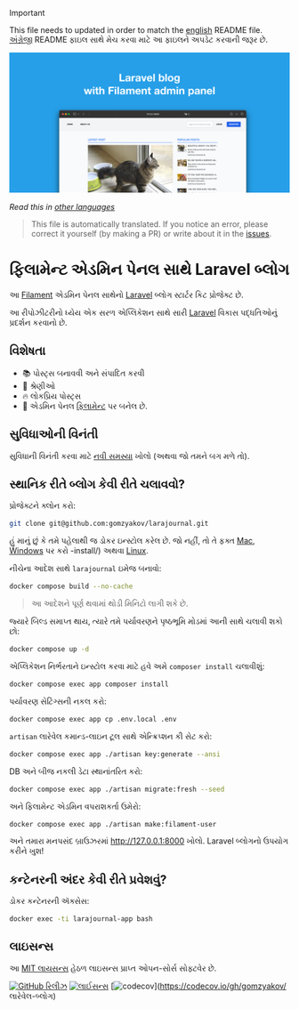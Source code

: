 ﻿>[!IMPORTANT]
>This file needs to updated in order to match the [english](/README.md) README file.  
>[અંગ્રેજી](/README.md) README ફાઇલ સાથે મેચ કરવા માટે આ ફાઇલને અપડેટ કરવાની જરૂર છે.

![ફિલામેન્ટ એડમિન પેનલ સાથે લારેવેલ બ્લોગ](../docs/social-preview-en.png)

_Read this in [other languages](./Translations.md)_

>This file is automatically translated. If you notice an error, please correct it yourself (by making a PR) or write about it in the [issues](https://github.com/gomzyakov/larajournal/issues).

# ફિલામેન્ટ એડમિન પેનલ સાથે Laravel બ્લોગ

આ [Filament](https://filamentphp.com) એડમિન પેનલ સાથેનો [Laravel](https://laravel.com) બ્લોગ સ્ટાર્ટર કિટ પ્રોજેક્ટ છે.

આ રીપોઝીટરીનો ધ્યેય એક સરળ એપ્લિકેશન સાથે સારી [Laravel](https://laravel.com) વિકાસ પદ્ધતિઓનું પ્રદર્શન કરવાનો છે.

## વિશેષતા

- 📚 પોસ્ટ્સ બનાવવી અને સંપાદિત કરવી
- 🥑 શ્રેણીઓ
- 🔥 લોકપ્રિય પોસ્ટ્સ
- 🎉 એડમિન પેનલ [ફિલામેન્ટ](https://filamentphp.com) પર બનેલ છે.

## સુવિધાઓની વિનંતી

સુવિધાની વિનંતી કરવા માટે [નવી સમસ્યા](https://github.com/gomzyakov/larajournal/issues/new) ખોલો (અથવા જો તમને બગ મળે તો).

## સ્થાનિક રીતે બ્લોગ કેવી રીતે ચલાવવો?

પ્રોજેક્ટને ક્લોન કરો:

```bash
git clone git@github.com:gomzyakov/larajournal.git
```

હું માનું છું કે તમે પહેલાથી જ ડોકર ઇન્સ્ટોલ કરેલ છે. જો નહીં, તો તે ફક્ત [Mac](https://docs.docker.com/desktop/install/mac-install/), [Windows](https://docs.docker.com/desktop/install/windows) પર કરો -install/) અથવા [Linux](https://docs.docker.com/desktop/install/linux-install/).

નીચેના આદેશ સાથે `larajournal` ઇમેજ બનાવો:

```bash
docker compose build --no-cache
```

>આ આદેશને પૂર્ણ થવામાં થોડી મિનિટો લાગી શકે છે.

જ્યારે બિલ્ડ સમાપ્ત થાય, ત્યારે તમે પર્યાવરણને પૃષ્ઠભૂમિ મોડમાં આની સાથે ચલાવી શકો છો:

```bash
docker compose up -d
```

એપ્લિકેશન નિર્ભરતાને ઇન્સ્ટોલ કરવા માટે હવે અમે `composer install` ચલાવીશું:

```bash
docker compose exec app composer install
```

પર્યાવરણ સેટિંગ્સની નકલ કરો:

```bash
docker compose exec app cp .env.local .env
```

`artisan` લારેવેલ કમાન્ડ-લાઇન ટૂલ સાથે એન્ક્રિપ્શન કી સેટ કરો:

```bash
docker compose exec app ./artisan key:generate --ansi
```

DB અને બીજ નકલી ડેટા સ્થાનાંતરિત કરો:

```bash
docker compose exec app ./artisan migrate:fresh --seed
```

અને ફિલામેન્ટ એડમિન વપરાશકર્તા ઉમેરો:

```bash
docker compose exec app ./artisan make:filament-user
```

અને તમારા મનપસંદ બ્રાઉઝરમાં http://127.0.0.1:8000 ખોલો. Laravel બ્લોગનો ઉપયોગ કરીને ખુશ!

## કન્ટેનરની અંદર કેવી રીતે પ્રવેશવું?

ડોકર કન્ટેનરની ઍક્સેસ:

```bash
docker exec -ti larajournal-app bash
```

## લાઇસન્સ

આ [MIT લાયસન્સ](https://github.com/gomzyakov/php-code-style/blob/main/LICENSE) હેઠળ લાઇસન્સ પ્રાપ્ત ઓપન-સોર્સ સોફ્ટવેર છે.


[![GitHub રિલીઝ](https://img.shields.io/github/release/gomzyakov/larajournal.svg)](https://github.com/gomzyakov/larajournal/releases/latest)
[![લાઈસન્સ](https://img.shields.io/badge/License-MIT-green.svg)](https://github.com/gomzyakov/larajournal/blob/development/LICENSE)
[![codecov](https://codecov.io/gh/gomzyakov/larajournal/branch/main/graph/badge.svg?token=4CYTVMVUYV)](https://codecov.io/gh/gomzyakov/ લારેવેલ-બ્લોગ)
